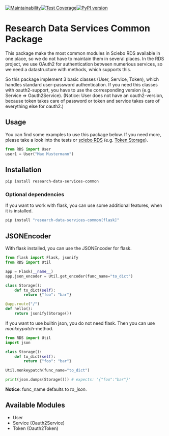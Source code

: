 [![Maintainability](https://api.codeclimate.com/v1/badges/002a567a70219a941a2f/maintainability)](https://codeclimate.com/github/Sciebo-RDS/py-research-data-services-common/maintainability)[![Test Coverage](https://api.codeclimate.com/v1/badges/002a567a70219a941a2f/test_coverage)](https://codeclimate.com/github/Sciebo-RDS/py-research-data-services-common/test_coverage)[![PyPI version](https://badge.fury.io/py/research-data-services-common.svg)](https://badge.fury.io/py/research-data-services-common)

# Research Data Services Common Package

This package make the most common modules in Sciebo RDS available in one place, so we do not have to maintain them in several places.
In the RDS project, we use OAuth2 for authentication between numerious services, so we need a datastructure with methods, which supports this.

So this package implement 3 basic classes (User, Service, Token), which handles standard user-password authentication.
If you need this classes with oauth2-support, you have to use the corresponding version (e.g. Service => Oauth2Service). (Notice: User does not have an oauth2-version, because token takes care of password or token and service takes care of everything else for oauth2.)

## Usage

You can find some examples to use this package below. If you need more, please take a look into the tests or [sciebo RDS](https://github.com/Sciebo-RDS/Sciebo-RDS) (e.g. [Token Storage](https://github.com/Sciebo-RDS/Sciebo-RDS/blob/master/RDS/circle3_central_services/token_storage/src/lib/Storage.py)).

```python
from RDS import User
user1 = User("Max Mustermann")
```

## Installation

```bash
pip install research-data-services-common
```

### Optional dependencies

If you want to work with flask, you can use some additional features, when it is installed.

```bash
pip install "research-data-services-common[flask]"
```

## JSONEncoder

With flask installed, you can use the JSONEncoder for flask.

```python
from flask import Flask, jsonify
from RDS import Util

app = Flask(__name__)
app.json_encoder = Util.get_encoder(func_name="to_dict")

class Storage():
    def to_dict(self):
        return {"foo": "bar"}

@app.route("/")
def hello():
    return jsonify(Storage())
```

If you want to use builtin json, you do not need flask. Then you can use *monkeypatch*-method.

```python
from RDS import Util
import json

class Storage():
    def to_dict(self):
        return {"foo": "bar"}

Util.monkeypatch(func_name="to_dict")

print(json.dumps(Storage())) # expects: '{"foo":"bar"}'
```

**Notice**: func_name defaults to *to_json*.

## Available Modules

- User
- Service (Oauth2Service)
- Token (Oauth2Token)
